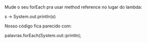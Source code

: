 Mude o seu forEach pra usar method reference no lugar do lambda:

s -> System.out.println(s)

Nosso código fica parecido com:

palavras.forEach(System.out::println);